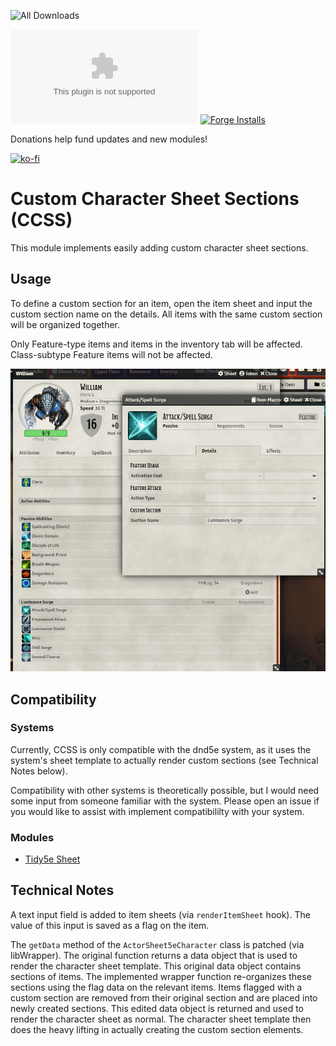 ![All Downloads](https://img.shields.io/github/downloads/jessev14/custom-character-sheet-sections/total?style=for-the-badge)

![Latest Release Download Count](https://img.shields.io/github/downloads/jessev14/custom-character-sheet-sections/latest/CCSS.zip)
[![Forge Installs](https://img.shields.io/badge/dynamic/json?label=Forge%20Installs&query=package.installs&suffix=%25&url=https%3A%2F%2Fforge-vtt.com%2Fapi%2Fbazaar%2Fpackage%2Fcustom-character-sheet-sections&colorB=4aa94a)](https://forge-vtt.com/bazaar#package=custom-character-sheet-sections)

Donations help fund updates and new modules!

[![ko-fi](https://ko-fi.com/img/githubbutton_sm.svg)](https://ko-fi.com/jessev14)

# Custom Character Sheet Sections (CCSS)

This module implements easily adding custom character sheet sections.

## Usage
To define a custom section for an item, open the item sheet and input the custom section name on the details. All items with the same custom section will be organized together.

Only Feature-type items and items in the inventory tab will be affected. Class-subtype Feature items will not be affected.

<img src="/img/ccss.png">


## Compatibility
### Systems
Currently, CCSS is only compatible with the dnd5e system, as it uses the system's sheet template to actually render custom sections (see Technical Notes below).

Compatibility with other systems is theoretically possible, but I would need some input from someone familiar with the system. Please open an issue if you would like to assist with implement compatibililty with your system.

### Modules
- [Tidy5e Sheet](https://foundryvtt.com/packages/tidy5e-sheet)


## Technical Notes
A text input field is added to item sheets (via `renderItemSheet` hook). The value of this input is saved as a flag on the item.

The `getData` method of the `ActorSheet5eCharacter` class is patched (via libWrapper). The original function returns a data object that is used to render the character sheet template. This original data object contains sections of items. The implemented wrapper function re-organizes these sections using the flag data on the relevant items. Items flagged with a custom section are removed from their original section and are placed into newly created sections. This edited data object is returned and used to render the character sheet as normal. The character sheet template then does the heavy lifting in actually creating the custom section elements.
